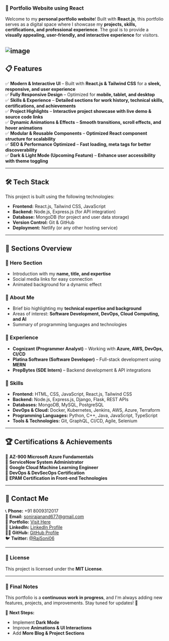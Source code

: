 ### **🚀 Portfolio Website using React**
Welcome to my **personal portfolio website**! Built with **React.js**, this portfolio serves as a digital space where I showcase my **projects, skills, certifications, and professional experience**. The goal is to provide a **visually appealing, user-friendly, and interactive experience** for visitors.

![image](https://github.com/user-attachments/assets/b794291e-ed80-483b-a90f-0714d8e6b63f)
---

## **📋 Features**
✅ **Modern & Interactive UI** – Built with **React.js & Tailwind CSS** for a **sleek, responsive, and user experience**  
✅ **Fully Responsive Design** – Optimized for **mobile, tablet, and desktop**  
✅ **Skills & Experience** – **Detailed sections for work history, technical skills, certifications, and achievements**  
✅ **Project Highlights** – **Interactive project showcase with live demo & source code links**  
✅ **Dynamic Animations & Effects** – **Smooth transitions, scroll effects, and hover animations**  
✅ **Modular & Reusable Components** – **Optimized React component structure for scalability**  
✅ **SEO & Performance Optimized** – **Fast loading, meta tags for better discoverability**  
✅ **Dark & Light Mode (Upcoming Feature)** – **Enhance user accessibility with theme toggling**  

---

## **🛠 Tech Stack**
This project is built using the following technologies:  

- **Frontend:** React.js, Tailwind CSS, JavaScript  
- **Backend:** Node.js, Express.js (for API integration)  
- **Database:** MongoDB (for project and user data storage)  
- **Version Control:** Git & GitHub  
- **Deployment:** Netlify (or any other hosting service)  

---

## **📂 Sections Overview**
### **🔹 Hero Section**
- Introduction with my **name, title, and expertise**  
- Social media links for easy connection  
- Animated background for a dynamic effect  

### **🔹 About Me**
- Brief bio highlighting my **technical expertise and background**  
- Areas of interest: **Software Development, DevOps, Cloud Computing, and AI**  
- Summary of programming languages and technologies  

### **🔹 Experience**
- **Cognizant (Programmer Analyst)** – Working with **Azure, AWS, DevOps, CI/CD**  
- **Platina Software (Software Developer)** – Full-stack development using **MERN**  
- **PrepBytes (SDE Intern)** – Backend development & API integrations  

### **🔹 Skills**
- **Frontend:** HTML, CSS, JavaScript, React.js, Tailwind CSS  
- **Backend:** Node.js, Express.js, Django, Flask, REST APIs  
- **Databases:** MongoDB, MySQL, PostgreSQL  
- **DevOps & Cloud:** Docker, Kubernetes, Jenkins, AWS, Azure, Terraform  
- **Programming Languages:** Python, C++, Java, JavaScript, TypeScript  
- **Tools & Technologies:** Git, GraphQL, CI/CD, Agile, Selenium  

---

## **🏆 Certifications & Achievements**
📜 **AZ-900 Microsoft Azure Fundamentals**  
📜 **ServiceNow System Administrator**  
📜 **Google Cloud Machine Learning Engineer**  
📜 **DevOps & DevSecOps Certification**  
📜 **EPAM Certification in Front-end Technologies**  

---

## **📨 Contact Me**
📞 **Phone:** +91 8009312017  
📧 **Email:** sonirajanand677@gmail.com  
🔗 **Portfolio:** [Visit Here](https://raj-anand-portfolio.netlify.app/)  
💼 **LinkedIn:** [LinkedIn Profile](https://www.linkedin.com/in/raj-anand-soni-037541212/)  
👨‍💻 **GitHub:** [GitHub Profile](https://github.com/rajsoni06)  
🐦 **Twitter:** [@RajSoni06](https://x.com/LuckySonicosmos?t=iSMyycj4wQEjl4s98sHHnQ&s=09)  

---

### **📝 License**
This project is licensed under the **MIT License**.  

---

### **📌 Final Notes**
This portfolio is a **continuous work in progress**, and I'm always adding new features, projects, and improvements. Stay tuned for updates! 🚀  

🔹 **Next Steps:**  
- Implement **Dark Mode**  
- Improve **Animations & UI Interactions**  
- Add **More Blog & Project Sections**  
